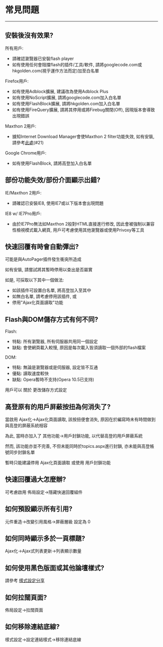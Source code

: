 # 常見問題 #




---


## 安裝後沒有效果? ##

所有用戶:
  * 請確認瀏覽器已安裝flash player
  * 如有使用任何會阻擋flash的插件/工具/軟件, 請將googlecode.com或hkgolden.com(視乎運作方法而定)加至白名單

Firefox用戶:
  * 如有使用Adblock擴展, 建議改為使用Adblock Plus
  * 如有使用NoScript擴展, 請將googlecode.com加入白名單
  * 如有使用FlashBlock擴展, 請將hkgolden.com加入白名單
  * 如有使用FireQuery擴展, 請將其停用或將Firebug關閉(Off), 因現版本會導致出現錯誤

Maxthon 2用戶:
  * 據知Internet Download Manager會使Maxthon 2 filter功能失效, 如有安裝, 請參考[此處](http://bbs.maxthon.cn/viewthread.php?tid=69353&page=1#pid531460)(#21)

Google Chrome用戶:
  * 如有使用FlashBlock, 請將高登加入白名單

## 部份功能失效/部份介面顯示出錯? ##

IE/Maxthon 2用戶:
  * 請確認已安裝IE8, 使用IE7或以下版本會出現問題

IE8 w/ IE7Pro用戶:
  * 由於IE7Pro無法如Maxthon 2般對HTML直接進行修改, 因此會被強制以兼容性檢視模式載入網頁, 用戶可考慮使用其他瀏覽器或使用Privoxy等工具

## 快速回覆有時會自動彈出? ##

可能是與AutoPager插件發生衝突所造成

如有安裝, 請嘗試將其暫時停用以查出是否屬實

如是, 可採取以下其中一個做法:

  * 如該插件可設置白名單, 將高登加入至其中
  * 如無白名單, 請考慮停用該插件, 或
  * 停用"Ajax化頁面讀取"功能

## Flash與DOM儲存方式有何不同? ##

Flash:
  * 特點: 所有瀏覽器, 所有伺服器共用同一個設定
  * 缺點: 會使網頁載入較慢, 原因是每次載入皆須讀取一個外部的flash檔案

DOM:
  * 特點: 無論是瀏覽器或是伺服器, 設定皆不互通
  * 優點: 讀取速度較快
  * 缺點: Opera暫時不支持(Opera 10.5已支持)

用戶可以 關於 更改儲存方式設定

## 高登原有的用戶屏蔽按扭為何消失了? ##

當啟用 Ajax化->Ajax化頁面讀取, 該按扭便會消失, 原因在於編寫時未有時間做到與高登的屏蔽系統相容

為此, 當時亦加入了 其他功能->用戶封鎖功能, 以代替高登的用戶屏蔽系統

然而, 該功能亦並不完善, 不但未能同時於topics.aspx進行封鎖, 亦未能與高登帳號同步封鎖名單

暫時只能建議停用 Ajax化頁面讀取 或使用 用戶封鎖功能

## 快速回覆過大怎麼辦? ##

可考慮啟用 佈局設定->隱藏快速回覆組件

## 如何預設顯示所有引用? ##

元件重造->改變引用風格->屏蔽層級 設定為 0

## 如何同時顯示多於一頁標題? ##

Ajax化->Ajax式列表更新->列表顯示數量

## 如何使用黑色版面或其他論壇樣式? ##

請參考 [樣式設定分享](SharedStyles.md)

## 如何拉闊頁面? ##

佈局設定->拉闊頁面

## 如何移除連結底線? ##

樣式設定->設定連結樣式->移除連結底線